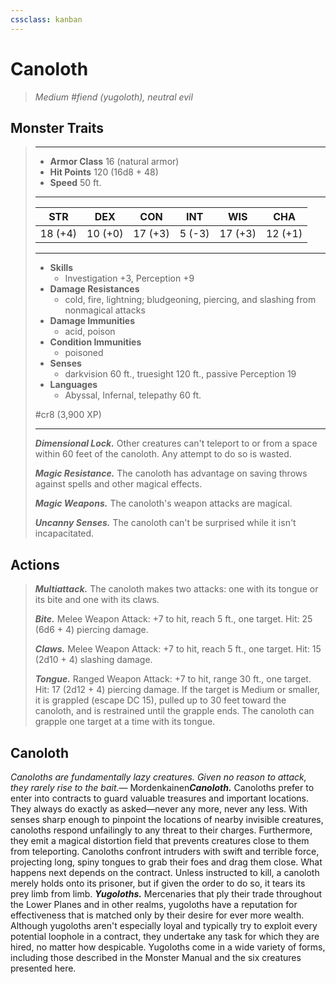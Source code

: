 ```yaml
---
cssclass: kanban
---
```


# Canoloth
>*Medium #fiend (yugoloth), neutral evil*
## Monster Traits
>___
>- **Armor Class** 16 (natural armor)
>- **Hit Points** 120 (16d8 + 48)
>- **Speed** 50 ft.
>___
>|STR|DEX|CON|INT|WIS|CHA|
>|:---:|:---:|:---:|:---:|:---:|:---:|
>|18 (+4)|10 (+0)|17 (+3)|5 (-3)|17 (+3)|12 (+1)|
>___
>- **Skills**
>	 - Investigation +3, Perception +9
>- **Damage Resistances**
>	 - cold, fire, lightning; bludgeoning, piercing, and slashing from nonmagical attacks
>- **Damage Immunities**
>	 - acid, poison
>- **Condition Immunities**
>	 - poisoned
>- **Senses**
>	 - darkvision 60 ft., truesight 120 ft., passive Perception 19
>- **Languages**
>	 - Abyssal, Infernal, telepathy 60 ft.
>
> #cr8 (3,900 XP)
>___
>***Dimensional Lock.*** Other creatures can't teleport to or from a space within 60 feet of the canoloth. Any attempt to do so is wasted.  
>
>***Magic Resistance.*** The canoloth has advantage on saving throws against spells and other magical effects.  
>
>***Magic Weapons.*** The canoloth's weapon attacks are magical.  
>
>***Uncanny Senses.*** The canoloth can't be surprised while it isn't incapacitated.  
>
## Actions
>***Multiattack.*** The canoloth makes two attacks: one with its tongue or its bite and one with its claws.  
>
>***Bite.*** Melee Weapon Attack: +7 to hit, reach 5 ft., one target. Hit: 25 (6d6 + 4) piercing damage.  
>
>***Claws.*** Melee Weapon Attack: +7 to hit, reach 5 ft., one target. Hit: 15 (2d10 + 4) slashing damage.  
>
>***Tongue.*** Ranged Weapon Attack: +7 to hit, range 30 ft., one target. Hit: 17 (2d12 + 4) piercing damage. If the target is Medium or smaller, it is grappled (escape DC 15), pulled up to 30 feet toward the canoloth, and is restrained until the grapple ends. The canoloth can grapple one target at a time with its tongue.
## Canoloth
*Canoloths are fundamentally lazy creatures. Given no reason to attack, they rarely rise to the bait.*— Mordenkainen***Canoloth.*** Canoloths prefer to enter into contracts to guard valuable treasures and important locations. They always do exactly as asked—never any more, never any less.
With senses sharp enough to pinpoint the locations of nearby invisible creatures, canoloths respond unfailingly to any threat to their charges. Furthermore, they emit a magical distortion field that prevents creatures close to them from teleporting.
Canoloths confront intruders with swift and terrible force, projecting long, spiny tongues to grab their foes and drag them close. What happens next depends on the contract. Unless instructed to kill, a canoloth merely holds onto its prisoner, but if given the order to do so, it tears its prey limb from limb.
***Yugoloths.*** Mercenaries that ply their trade throughout the Lower Planes and in other realms, yugoloths have a reputation for effectiveness that is matched only by their desire for ever more wealth. Although yugoloths aren't especially loyal and typically try to exploit every potential loophole in a contract, they undertake any task for which they are hired, no matter how despicable. Yugoloths come in a wide variety of forms, including those described in the Monster Manual and the six creatures presented here.